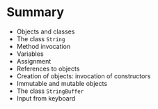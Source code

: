 # Summary
- Objects and classes
- The class `String`
- Method invocation
- Variables
- Assignment
- References to objects
- Creation of objects: invocation of constructors
- Immutable and mutable objects
- The class `StringBuffer`
- Input from keyboard

